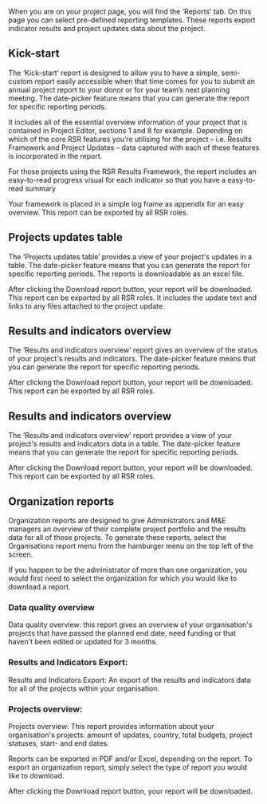 When you are on your project page, you will find the ‘Reports’ tab. On this page you can select pre-defined reporting templates. These reports export indicator results and project updates data about the project.

## Kick-start
The ‘Kick-start’ report is designed to allow you to have a simple, semi-custom report easily accessible when that time comes for you to submit an annual project report to your donor or for your team’s next planning meeting. The date-picker feature means that you can generate the report for specific reporting periods.

It includes all of the essential overview information of your project that is contained in Project Editor, sections 1 and 8 for example. Depending on which of the core RSR features you’re utilising for the project – i.e. Results Framework and Project Updates – data captured with each of these features is incorporated in the report. 

For those projects using the RSR Results Framework, the report includes an easy-to-read progress visual for each indicator so that you have a easy-to-read summary

Your framework is placed in a simple log frame as appendix for an easy overview. This report can be exported by all RSR roles.

## Projects updates table
The ‘Projects updates table’ provides a view of your project's updates in a table.
The date-picker feature means that you can generate the report for specific reporting periods. The reports is downloadable as an excel file.

After clicking the Download report button, your report will be downloaded. This report can be exported by all RSR roles. It includes the update text and links to any files attached to the project update.


## Results and indicators overview
The ‘Results and indicators overview’ report gives an overview of the status of your project's results and indicators.
The date-picker feature means that you can generate the report for specific reporting periods.

After clicking the Download report button, your report will be downloaded. This report can be exported by all RSR roles.


## Results and indicators overview
The ‘Results and indicators overview’ report provides a view of your project's results and indicators data in a table.
The date-picker feature means that you can generate the report for specific reporting periods.

After clicking the Download report button, your report will be downloaded. This report can be exported by all RSR roles.

## Organization reports
Organization reports are designed to give Administrators and M&E managers an overview of their complete project portfolio and the results data for all of those projects. To generate these reports, select the Organisations report menu from the hamburger menu on the top left of the screen.

If you happen to be the administrator of more than one organization, you would first need to select the organization for which you would like to download a report. 

### Data quality overview
Data quality overview:  this report gives an overview of your organisation's projects that have passed the planned end date, need funding or that haven't been edited or updated for 3 months.

### Results and Indicators Export: 
Results and Indicators Export: An export of the results and indicators data for all of the projects within your organisation.

### Projects overview:
Projects overview: This report provides information about your organisation's projects: amount of updates, country, total budgets, project statuses, start- and end dates.

Reports can be exported in PDF and/or Excel, depending on the report. To export an organization report, simply select the type of report you would like to download.

After clicking the Download report button, your report will be downloaded.



